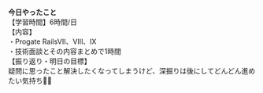 **今日やったこと**<br>
【学習時間】6時間/日<br>
【内容】<br>
・Progate RailsⅦ、Ⅷ、Ⅸ<br>
・技術面談とその内容まとめで1時間<br>
【振り返り・明日の目標】<br>
疑問に思ったこと解決したくなってしまうけど、深掘りは後にしてどんどん進めたい気持ち🏃‍♂️<br>